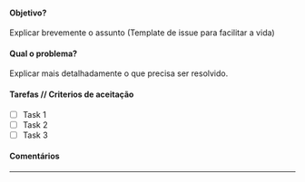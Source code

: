 #### Objetivo? 
Explicar brevemente o assunto (Template de issue para facilitar a vida)

#### Qual o problema?
Explicar mais detalhadamente o que precisa ser resolvido.

#### Tarefas // Criterios de aceitação
- [ ] Task 1
- [ ] Task 2
- [ ] Task 3

#### Comentários 
----------------
